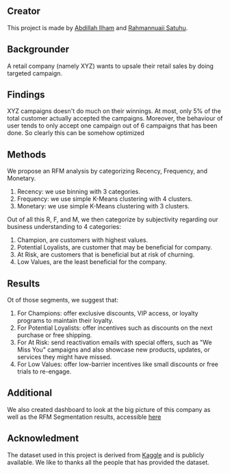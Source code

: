 ## Creator
This project is made by [Abdillah Ilham](https://github.com/ailham4321/) and [Rahmannuaji Satuhu](https://github.com/rahmannuaji).

## Backgrounder
A retail company (namely XYZ) wants to upsale their retail sales by doing targeted campaign.

## Findings
XYZ campaigns doesn't do much on their winnings. At most, only 5% of the total customer actually accepted the campaigns. Moreover, the behaviour of user tends to only accept one campaign out of 6 campaigns that has been done. So clearly this can be somehow optimized

## Methods
We propose an RFM analysis by categorizing Recency, Frequency, and Monetary.
1. Recency: we use binning with 3 categories.
2. Frequency: we use simple K-Means clustering with 4 clusters.
3. Monetary: we use simple K-Means clustering with 3 clusters.

Out of all this R, F, and M, we then categorize by subjectivity regarding our business understanding to 4 categories:
1. Champion, are customers with highest values.
2. Potential Loyalists, are customer that may be beneficial for company.
3. At Risk, are customers that is beneficial but at risk of churning.
4. Low Values, are the least beneficial for the company.

## Results
Ot of those segments, we suggest that:
1. For Champions: offer exclusive discounts, VIP access, or loyalty programs to maintain their loyalty.
2. For Potential Loyalists: offer incentives such as discounts on the next purchase or free shipping.
3. For At Risk: send reactivation emails with special offers, such as "We Miss You" campaigns and also showcase new products, updates, or services they might have missed.
4. For Low Values: offer low-barrier incentives like small discounts or free trials to re-engage.

## Additional
We also created dashboard to look at the big picture of this company as well as the RFM Segmentation results, accessible [here](https://app.powerbi.com/view?r=eyJrIjoiNTA4Y2VhNTctMWJlZS00MGUzLTk2ZTQtYWMwZmQ0OTVkNGRkIiwidCI6IjFkNTE2OWFjLWM3Y2ItNDI3NS05NzY0LWJmOGM5YzM2NGE0YyIsImMiOjEwfQ%3D%3D)

## Acknowledment
The dataset used in this project is derived from [Kaggle](https://www.kaggle.com/datasets/imakash3011/customer-personality-analysis) and is publicly available. We like to thanks all the people that has provided the dataset.
